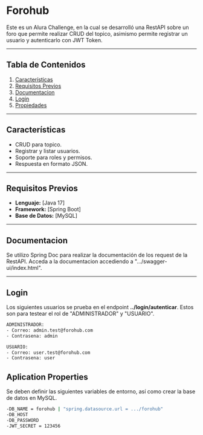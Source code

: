 # Forohub

Este es un Alura Challenge, en la cual se desarrolló una RestAPI sobre un foro  que permite realizar CRUD del topico, asimismo permite registrar un usuario y autenticarlo con JWT Token.

---

## Tabla de Contenidos

1. [Características](#características)
2. [Requisitos Previos](#requisitos-previos)
3. [Documentacion](#documentacion)
4. [Login](#Login)
5. [Propiedades](#Aplication-properties)

---

## Características

- CRUD para topico.
- Registrar y listar usuarios.
- Soporte para roles y permisos.
- Respuesta en formato JSON.

---

## Requisitos Previos

- **Lenguaje:** [Java 17]
- **Framework:** [Spring Boot]
- **Base de Datos:** [MySQL]

---

## Documentacion
Se utilizo Spring Doc para realizar la documentación de los request de la RestAPI. Acceda a la documentacion accediendo a ".../swagger-ui/index.html".

---

## Login
Los siguientes usuarios se prueba en el endpoint **../login/autenticar**. Estos son para testear el rol de "ADMINISTRADOR" y "USUARIO".

```bash
ADMINISTRADOR:
- Correo: admin.test@forohub.com
- Contrasena: admin

USUARIO:
- Correo: user.test@forohub.com
- Contrasena: user
```

## Aplication Properties
Se deben definir las siguientes variables de entorno, así como crear la base de datos en MySQL.

```bash
-DB_NAME = forohub | "spring.datasource.url = .../forohub"
-DB_HOST
-DB_PASSWORD
-JWT_SECRET = 123456
```
